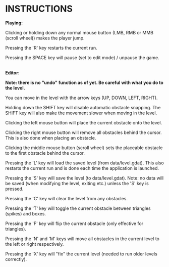 # INSTRUCTIONS

<b>Playing:</b>

Clicking or holding down any normal mouse button (LMB, RMB or MMB (scroll wheel)) makes the player jump.

Pressing the 'R' key restarts the current run.

Pressing the SPACE key will pause (set to edit mode) / unpause the game.


<br><b>Editor:</b></br>

<b>Note: there is no "undo" function as of yet. Be careful with what you do to the level.</b>

You can move in the level with the arrow keys (UP, DOWN, LEFT, RIGHT).

Holding down the SHIFT key will disable automatic obstacle snapping.
The SHIFT key will also make the movement slower when moving in the level.

Clicking the left mouse button will place the current obstacle onto the level.

Clicking the right mouse button will remove all obstacles behind the cursor.
This is also done when placing an obstacle.

Clicking the middle mouse button (scroll wheel) sets the placeable obstacle to the first obstacle behind the cursor.

Pressing the 'L' key will load the saved level (from data/level.gdat).
This also restarts the current run and is done each time the application is launched.

Pressing the 'S' key will save the level (to data/level.gdat).
Note: no data will be saved (when modifying the level, exiting etc.) unless the 'S' key is pressed.

Pressing the 'C' key will clear the level from any obstacles.

Pressing the 'T' key will toggle the current obstacle between triangles (spikes) and boxes.

Pressing the 'F' key will flip the current obstacle (only effective for triangles).

Pressing the 'N' and 'M' keys will move all obstacles in the current level to the left or right respectively.

Pressing the 'X' key will "fix" the current level (needed to run older levels correctly).
